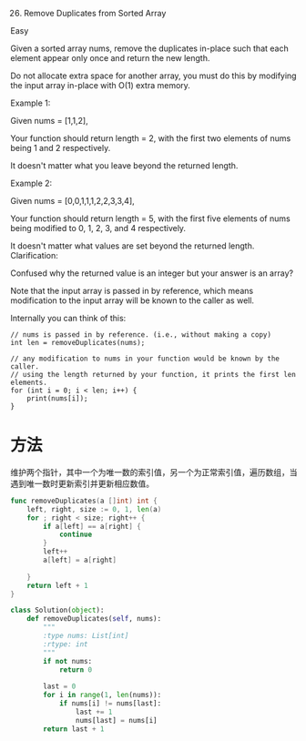 26. Remove Duplicates from Sorted Array

Easy

Given a sorted array nums, remove the duplicates in-place such that each element appear only once and return the new length.

Do not allocate extra space for another array, you must do this by modifying the input array in-place with O(1) extra memory.

Example 1:

Given nums = [1,1,2],

Your function should return length = 2, with the first two elements of nums being 1 and 2 respectively.

It doesn't matter what you leave beyond the returned length.

Example 2:

Given nums = [0,0,1,1,1,2,2,3,3,4],

Your function should return length = 5, with the first five elements of nums being modified to 0, 1, 2, 3, and 4 respectively.

It doesn't matter what values are set beyond the returned length.
Clarification:

Confused why the returned value is an integer but your answer is an array?

Note that the input array is passed in by reference, which means modification to the input array will be known to the caller as well.

Internally you can think of this:

```
// nums is passed in by reference. (i.e., without making a copy)
int len = removeDuplicates(nums);

// any modification to nums in your function would be known by the caller.
// using the length returned by your function, it prints the first len elements.
for (int i = 0; i < len; i++) {
    print(nums[i]);
}
```

# 方法
维护两个指针，其中一个为唯一数的索引值，另一个为正常索引值，遍历数组，当遇到唯一数时更新索引并更新相应数值。

```go
func removeDuplicates(a []int) int {
	left, right, size := 0, 1, len(a)
	for ; right < size; right++ {
		if a[left] == a[right] {
			continue
		}
		left++
        a[left] = a[right]
		
	}
	return left + 1
}
```

```python
class Solution(object):
    def removeDuplicates(self, nums):
        """
        :type nums: List[int]
        :rtype: int
        """
        if not nums:
            return 0
        
        last = 0 
        for i in range(1, len(nums)):
            if nums[i] != nums[last]:
                last += 1
                nums[last] = nums[i]
        return last + 1
```